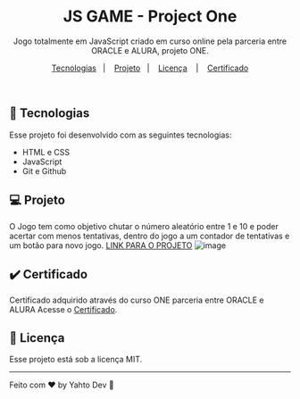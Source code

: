 <h1 align="center"> JS GAME - Project One </h1>

<p align="center">
Jogo totalmente em JavaScript criado em curso online pela parceria entre ORACLE e ALURA, projeto ONE.
</p>

<p align="center">
  <a href="#-tecnologias">Tecnologias</a>&nbsp;&nbsp;&nbsp;|&nbsp;&nbsp;&nbsp;
  <a href="#-projeto">Projeto</a>&nbsp;&nbsp;&nbsp;|&nbsp;&nbsp;&nbsp;
  <a href="#memo-licença">Licença</a>
  &nbsp;&nbsp;&nbsp;|&nbsp;&nbsp;&nbsp;
  <a href="#-certificado"> Certificado</a>
</p>

<br>

## 🚀 Tecnologias

Esse projeto foi desenvolvido com as seguintes tecnologias:

- HTML e CSS
- JavaScript
- Git e Github

## 💻 Projeto

O Jogo tem como objetivo chutar o número aleatório entre 1 e 10 e poder acertar com menos tentativas,
dentro do jogo a um contador de tentativas e um botão para novo jogo.
[LINK PARA O PROJETO](https://bugred.github.io/js-game-ProjetoONE/)
![image](https://github.com/BugRed/js-game-ProjetoONE/assets/22323829/e8a753e1-fbd7-45dd-96ea-3e7838b90a6c)




## :heavy_check_mark: Certificado

Certificado adquirido através do curso ONE parceria entre ORACLE e ALURA Acesse o [Certificado](https://cursos.alura.com.br/certificate/e5b90cba-eecc-46bc-bec0-8266ffaa2d37).

## :memo: Licença

Esse projeto está sob a licença MIT.

---

Feito com ♥ by Yahto Dev :maple_leaf:
